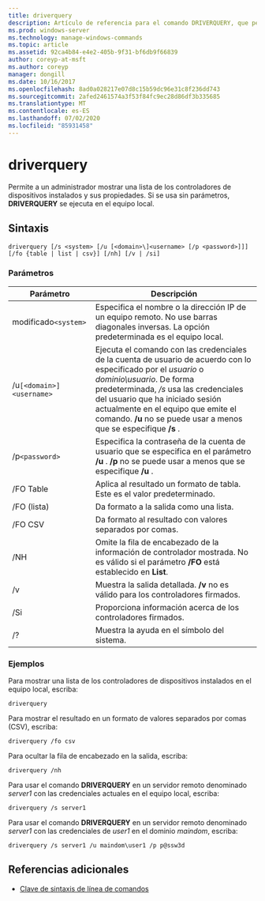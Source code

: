 ```yaml
---
title: driverquery
description: Artículo de referencia para el comando DRIVERQUERY, que permite a un administrador mostrar una lista de los controladores de dispositivos instalados y sus propiedades.
ms.prod: windows-server
ms.technology: manage-windows-commands
ms.topic: article
ms.assetid: 92ca4b84-e4e2-405b-9f31-bf6db9f66839
author: coreyp-at-msft
ms.author: coreyp
manager: dongill
ms.date: 10/16/2017
ms.openlocfilehash: 8ad0a028217e07d8c15b59dc96e31c8f236dd743
ms.sourcegitcommit: 2afed2461574a3f53f84fc9ec28d86df3b335685
ms.translationtype: MT
ms.contentlocale: es-ES
ms.lasthandoff: 07/02/2020
ms.locfileid: "85931458"
---
```

# <a name="driverquery"></a>driverquery

Permite a un administrador mostrar una lista de los controladores de dispositivos instalados y sus propiedades. Si se usa sin parámetros, **DRIVERQUERY** se ejecuta en el equipo local.

## <a name="syntax"></a>Sintaxis

```
driverquery [/s <system> [/u [<domain>\]<username> [/p <password>]]] [/fo {table | list | csv}] [/nh] [/v | /si]
```

### <a name="parameters"></a>Parámetros

| Parámetro | Descripción |
| --------- |------------ |
| modificado`<system>` | Especifica el nombre o la dirección IP de un equipo remoto. No use barras diagonales inversas. La opción predeterminada es el equipo local. |
| /u`[<domain>]<username>` | Ejecuta el comando con las credenciales de la cuenta de usuario de acuerdo con lo especificado por el *usuario* o *dominio\usuario*. De forma predeterminada, */s* usa las credenciales del usuario que ha iniciado sesión actualmente en el equipo que emite el comando. **/u** no se puede usar a menos que se especifique **/s** . |
| /p`<password>` | Especifica la contraseña de la cuenta de usuario que se especifica en el parámetro **/u** . **/p** no se puede usar a menos que se especifique **/u** . |
| /FO Table | Aplica al resultado un formato de tabla. Este es el valor predeterminado. |
| /FO (lista) | Da formato a la salida como una lista. |
| /FO CSV | Da formato al resultado con valores separados por comas. |
| /NH | Omite la fila de encabezado de la información de controlador mostrada. No es válido si el parámetro **/FO** está establecido en **List**. |
| /v | Muestra la salida detallada. **/v** no es válido para los controladores firmados. |
| /Si | Proporciona información acerca de los controladores firmados. |
| /? | Muestra la ayuda en el símbolo del sistema. |

### <a name="examples"></a>Ejemplos

Para mostrar una lista de los controladores de dispositivos instalados en el equipo local, escriba:

```
driverquery
```

Para mostrar el resultado en un formato de valores separados por comas (CSV), escriba:

```
driverquery /fo csv
```

Para ocultar la fila de encabezado en la salida, escriba:

```
driverquery /nh
```

Para usar el comando **DRIVERQUERY** en un servidor remoto denominado *server1* con las credenciales actuales en el equipo local, escriba:

```
driverquery /s server1
```

Para usar el comando **DRIVERQUERY** en un servidor remoto denominado *server1* con las credenciales de *user1* en el dominio *maindom*, escriba:

```
driverquery /s server1 /u maindom\user1 /p p@ssw3d
```

## <a name="additional-references"></a>Referencias adicionales

- [Clave de sintaxis de línea de comandos](command-line-syntax-key.md)